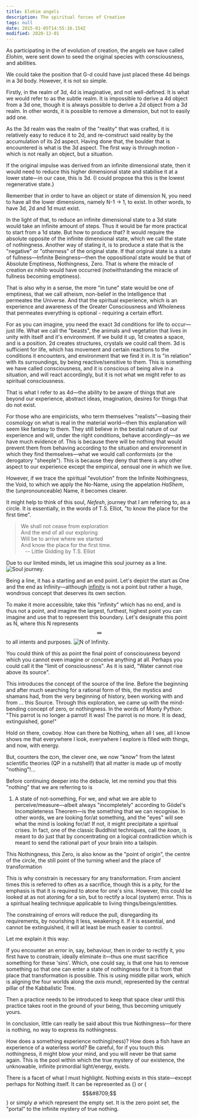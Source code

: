 ```yaml
---
title: Elohim angels
description: The spiritual forces of Creation
tags: null
date: 2015-01-05T14:55:16.154Z
modified: 2020-12-01
---
```


As participating in the of evolution of creation, the angels we have called _Elohim_, were sent down to seed the original species with consciousness, and abilities.

We could take the position that G-d could have just placed these 4d beings in a 3d body. However, it is not so simple.

Firstly, in the realm of 3d, 4d is imaginative, and not well-defined. It is what we would refer to as the subtle realm. It is impossible to derive a 4d object from a 3d one, though it is always possible to derive a 2d object from a 3d realm. In other words, it is possible to remove a dimension, but not to easily add one.

As the 3d realm was the realm of the "reality" that was crafted, it is relatively easy to reduce it to 2d, and re-construct said reality by the accumulation of its 2d aspect. Having done that, the boulder that is encountered is what is the 3d aspect. The first way is through motion - which is not really an object, but a situation.

If the original impulse was derived from an infinite dimensional state, then it would need to reduce this higher dimensional state and stabilise it at a lower state&mdash;in our case, this is 3d. {I could propose tha this is the lowest regenerative state.}

Remember that in order to have an object or state of dimension N, you need to have all the lower dimensions, namely N-1 -> 1, to exist. In other words, to have 3d, 2d and 1d must exist.

In the light of that, to reduce an infinite dimensional state to a 3d state would take an infinite amount of steps. Thus it would be far more practical to start from a 1d state. But how to produce that? It would require the absolute opposite of the infinite dimensional state, which we call the state of nothingness. Another way of stating it, is to produce a state that is the "negative" or "otherness" of the original state. If that original state is a state of fullness&mdash;Infinite Beingness&mdash;then the oppositional state would be that of Absolute Emptiness, Nothingness, Zero. That is where the miracle of creation _ex nihilo_ would have occurred (notwithstanding the miracle of fullness becoming emptiness).

That is also why in a sense, the more "in tune" state would be one of emptiness, that we call atheism, non-belief in the Intelligence that permeates the Universe. And that the spiritual experience, which is an experience and awareness of the Greater Consciousness and Wholeness that permeates everything is optional - requiring a certain effort.

For as you can imagine, you need the exact 3d conditions for life to occur&mdash;just life. What we call the "beasts", the animals and vegetation that lives in unity with itself and it's environment. If we build it up, 1d creates a space, and is a position. 2d creates structures, crystals we could call them. 3d is sufficient for life, which has movement and certain reactions to the conditions it encounters, and environment that we find it in. It is "in relation" with its surroundings, by being reactive/sensitive to them. This is something we have called consciousness, and it is conscious of being alive in a situation, and will react accordingly, but it is not what we might refer to as spiritual consciousness.

That is what I refer to as 4d&mdash;the ability to be aware of things that are beyond our experience, abstract ideas, imagination, desires for things that do not exist.

For those who are empiricists, who term themselves "realists"&mdash;basing their cosmology on what is real in the material world&mdash;then this explanation will seem like fantasy to them. They still believe in the bestial nature of our experience and will, under the right conditions, behave accordingly&mdash;as we have much evidence of. This is because there will be nothing that would prevent them from behaving according to the situation and environment in which they find themselves&mdash;what we would call conformists (or the derogatory "sheeple"). This is because they deny that there is any other aspect to our experience except the empirical, sensual one in which we live.

However, if we trace the spiritual "evolution" from the Infinite Nothingness, the Void, to which we apply the No-Name, using the appelation _HaShem_, the (unpronounceable) Name, it becomes clearer.

It might help to think of this soul, _Nefesh_, journey that I am referring to, as a circle. It is essentially, in the words of T.S. Elliot, "to know the place for the first time".

<blockquote class="poem">
We shall not cease from exploration<br />
And the end of all our exploring<br />
Will be to arrive where we started<br />
And know the place for the first time.<br />
&nbsp;&nbsp;&nbsp;-- Little Gidding by T.S. Elliot
</blockquote>

Due to our limited minds, let us imagine this soul journey as a line.
![Soul journey](/posts/img/qkab/line.svg).

Being a line, it has a starting and an end point. Let's depict the start as One and the end as Infinity&mdash;although [infinity](/posts/qkab/infinity/) is not a point but rather a huge, wondrous concept that deserves its own section.

To make it more accessible, take this "infinity" which has no end, and is thus not a point, and imagine the largest, furthest, highest point you can imagine and use that to represent this boundary. Let's designate this point as N, where this N represents $$\infty$$ to all intents and purposes.
![N of Infinity](/posts/img/qkab/lineN.svg).

You could think of this as point the final point of consciousness beyond which you cannot even imagine or conceive anything at all. Perhaps you could call it the "limit of consciousness". As it is said, "Water cannot rise above its source".

This introduces the concept of the source of the line. Before the beginning and after much searching for a rational form of this, the mystics and shamans had, from the very beginning of history, been working with and from ... this Source. Through this exploration, we came up with the mind-bending concept of zero, or nothingness. In the words of Monty Python: "This parrot is no longer a parrot! It was! The parrot is no more. It is dead, extinguished, gone!"

Hold on there, cowboy. How can there be Nothing, when all I see, all I know shows me that everywhere I look, everywhere I explore is filled with things, and now, with energy.

But, counters the חכם, the clever one, we now "know" from the latest scientific theories (QP in a nutshell!) that all matter is made up of mostly "nothing"!...

Before continuing deeper into the debacle, let me remind you that this "nothing" that we are referring to is

1. A state of not-something,
   For we, and what we are able to perceive/measure&mdash;albeit always "incompletely" according to G&ouml;del's Incompleteness Theorem&mdash;is the something that we can recognise. In other words, we are looking for/at something, and the "eyes" will see what the mind is looking for/at!
   If not, it might precipitate a spiritual crises. In fact, one of the classic Buddhist techniques, call the _koan_, is meant to do just that by concentrating on a logical contradiction which is meant to send the rational part of your brain into a tailspin.

This Nothingness, this Zero, is also know as the "point of origin", the centre of the circle, the still point of the turning wheel and the place of transformation

This is why constrain is necessary for any transformation. From ancient times this is referred to often as a sacrifice, though this is a pity, for the emphasis is that it is required to atone for one's sins. However, this could be looked at as not atoning for a sin, but to rectify a local (system) error. This is a spiritual healing technique applicable to living things/beings/entities.

The constraining of errors will reduce the pull, disregarding its requirements, by nourishing it less, weakening it. If it is essential, and cannot be extinguished, it will at least be much easier to control.

Let me explain it this way:

If you encounter an error in, say, behaviour, then in order to rectify it, you first have to constrain, ideally eliminate it&mdash;thus one must sacrifice something for these 'sins'. Which, one could say, is that one has to remove something so that one can enter a state of nothingness for it is from that place that transformation is possible. This is using middle pillar work, which is aligning the four worlds along the _axis mundi_, represented by the central pillar of the Kabbalistic Tree.

Then a practice needs to be introduced to keep that space clear until this practice takes root in the ground of your being, thus becoming uniquely yours.

In conclusion, little can really be said about this true Nothingness&mdash;for there is nothing, no way to express its nothingness.

How does a something experience nothing(ness)? How does a fish have an experience of a waterless world? Be careful, for if you touch this nothingness, it might blow your mind, and you will never be that same again. This is the pool within which the true mystery of our existence, the unknowable, infinite primordial light/energy, exists.

There is a facet of what I must highlight. Nothing exists in this state&mdash;except perhaps for Nothing itself. It can be represented as {} or {$$&#8709;$$} or simply &#8709; which represent the empty set. It is the zero point set, the "portal" to the infinite mystery of true nothing.
